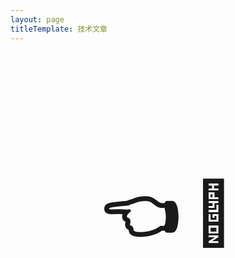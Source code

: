 ```yaml
---
layout: page
titleTemplate: 技术文章
---
```


<h1 style="margin-top: 200px;font-size: 100px; text-align: center">👈 📝</h1>